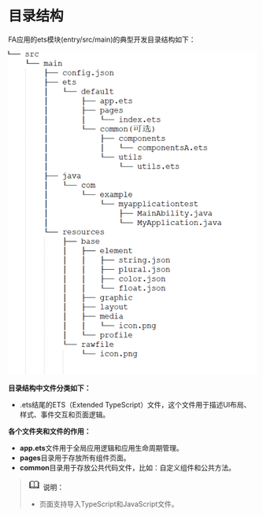 # 目录结构<a name="ZH-CN_TOPIC_0000001111581264"></a>

FA应用的ets模块\(entry/src/main\)的典型开发目录结构如下：

![](figures/zh-cn_image_0000001182200571.png)

**目录结构中文件分类如下：**

-   .ets结尾的ETS（Extended TypeScript）文件，这个文件用于描述UI布局、样式、事件交互和页面逻辑。

**各个文件夹和文件的作用：**

-   **app.ets**文件用于全局应用逻辑和应用生命周期管理。
-   **pages**目录用于存放所有组件页面。
-   **common**目录用于存放公共代码文件，比如：自定义组件和公共方法。

>![](../../public_sys-resources/icon-note.gif) **说明：** 
>-   页面支持导入TypeScript和JavaScript文件。

